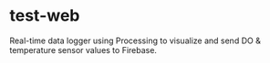 # test-web
Real-time data logger using Processing to visualize and send DO &amp; temperature sensor values to Firebase.
